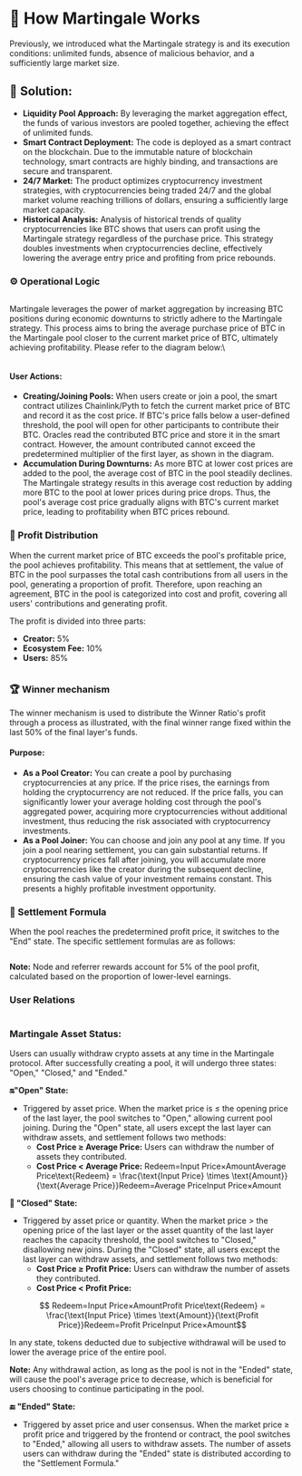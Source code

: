 # 🛞 How Martingale Works

Previously, we introduced what the Martingale strategy is and its execution conditions: unlimited funds, absence of malicious behavior, and a sufficiently large market size.

## **🔑 Solution:**

* **Liquidity Pool Approach:** By leveraging the market aggregation effect, the funds of various investors are pooled together, achieving the effect of unlimited funds.
* **Smart Contract Deployment:** The code is deployed as a smart contract on the blockchain. Due to the immutable nature of blockchain technology, smart contracts are highly binding, and transactions are secure and transparent.
* **24/7 Market:** The product optimizes cryptocurrency investment strategies, with cryptocurrencies being traded 24/7 and the global market volume reaching trillions of dollars, ensuring a sufficiently large market capacity.
* **Historical Analysis:** Analysis of historical trends of quality cryptocurrencies like BTC shows that users can profit using the Martingale strategy regardless of the purchase price. This strategy doubles investments when cryptocurrencies decline, effectively lowering the average entry price and profiting from price rebounds.

### ⚙️ Operational Logic

<figure><img src="../../.gitbook/assets/image (1).png" alt=""><figcaption></figcaption></figure>

Martingale leverages the power of market aggregation by increasing BTC positions during economic downturns to strictly adhere to the Martingale strategy. This process aims to bring the average purchase price of BTC in the Martingale pool closer to the current market price of BTC, ultimately achieving profitability. Please refer to the diagram below:\


<figure><img src="../../.gitbook/assets/image (3).png" alt=""><figcaption></figcaption></figure>

#### **User Actions:**

* **Creating/Joining Pools:** When users create or join a pool, the smart contract utilizes Chainlink/Pyth to fetch the current market price of BTC and record it as the cost price. If BTC's price falls below a user-defined threshold, the pool will open for other participants to contribute their BTC. Oracles read the contributed BTC price and store it in the smart contract. However, the amount contributed cannot exceed the predetermined multiplier of the first layer, as shown in the diagram.
* **Accumulation During Downturns:** As more BTC at lower cost prices are added to the pool, the average cost of BTC in the pool steadily declines. The Martingale strategy results in this average cost reduction by adding more BTC to the pool at lower prices during price drops. Thus, the pool's average cost price gradually aligns with BTC's current market price, leading to profitability when BTC prices rebound.

### 💸 Profit Distribution

When the current market price of BTC exceeds the pool's profitable price, the pool achieves profitability. This means that at settlement, the value of BTC in the pool surpasses the total cash contributions from all users in the pool, generating a proportion of profit. Therefore, upon reaching an agreement, BTC in the pool is categorized into cost and profit, covering all users' contributions and generating profit.

The profit is divided into three parts:

* **Creator:** 5%
* **Ecosystem Fee:** 10%
* **Users:** 85%

<figure><img src="../../.gitbook/assets/image (2).png" alt=""><figcaption></figcaption></figure>

### 🏆 Winner mechanism

The winner mechanism is used to distribute the Winner Ratio's profit through a process as illustrated, with the final winner range fixed within the last 50% of the final layer's funds.

#### **Purpose:**

* **As a Pool Creator:** You can create a pool by purchasing cryptocurrencies at any price. If the price rises, the earnings from holding the cryptocurrency are not reduced. If the price falls, you can significantly lower your average holding cost through the pool's aggregated power, acquiring more cryptocurrencies without additional investment, thus reducing the risk associated with cryptocurrency investments.
* **As a Pool Joiner:** You can choose and join any pool at any time. If you join a pool nearing settlement, you can gain substantial returns. If cryptocurrency prices fall after joining, you will accumulate more cryptocurrencies like the creator during the subsequent decline, ensuring the cash value of your investment remains constant. This presents a highly profitable investment opportunity.

### 🧮 Settlement Formula

When the pool reaches the predetermined profit price, it switches to the "End" state. The specific settlement formulas are as follows:

<figure><img src="../../.gitbook/assets/image.png" alt=""><figcaption></figcaption></figure>

**Note:** Node and referrer rewards account for 5% of the pool profit, calculated based on the proportion of lower-level earnings.

### User Relations

<figure><img src="../../.gitbook/assets/image (4).png" alt=""><figcaption></figcaption></figure>



### **Martingale Asset Status:**&#x20;

Users can usually withdraw crypto assets at any time in the Martingale protocol. After successfully creating a pool, it will undergo three states: "Open," "Closed," and "Ended."

**🔛"Open" State:**

* Triggered by asset price. When the market price is ≤ the opening price of the last layer, the pool switches to "Open," allowing current pool joining. During the "Open" state, all users except the last layer can withdraw assets, and settlement follows two methods:
  * **Cost Price ≥ Average Price:** Users can withdraw the number of assets they contributed.
  * **Cost Price < Average Price:** Redeem=Input Price×AmountAverage Price\text{Redeem} = \frac{\text{Input Price} \times \text{Amount\}}{\text{Average Price\}}Redeem=Average PriceInput Price×Amount​

**📴 "Closed" State:**

* Triggered by asset price or quantity. When the market price > the opening price of the last layer or the asset quantity of the last layer reaches the capacity threshold, the pool switches to "Closed," disallowing new joins. During the "Closed" state, all users except the last layer can withdraw assets, and settlement follows two methods:
  * **Cost Price ≥ Profit Price:** Users can withdraw the number of assets they contributed.
  * **Cost Price < Profit Price:**&#x20;

$$
Redeem=Input Price×AmountProfit Price\text{Redeem} = \frac{\text{Input Price} \times \text{Amount}}{\text{Profit Price}}Redeem=Profit PriceInput Price×Amount​
$$

In any state, tokens deducted due to subjective withdrawal will be used to lower the average price of the entire pool.

**Note:** Any withdrawal action, as long as the pool is not in the "Ended" state, will cause the pool's average price to decrease, which is beneficial for users choosing to continue participating in the pool.

**🔚 "Ended" State:**

* Triggered by asset price and user consensus. When the market price ≥ profit price and triggered by the frontend or contract, the pool switches to "Ended," allowing all users to withdraw assets. The number of assets users can withdraw during the "Ended" state is distributed according to the "Settlement Formula."
